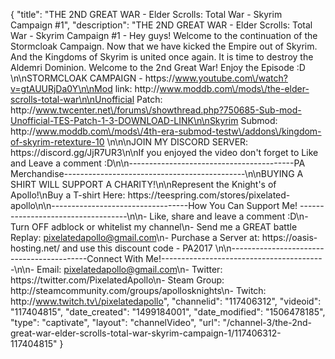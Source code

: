{
    "title": "THE 2ND GREAT WAR - Elder Scrolls: Total War - Skyrim Campaign #1",
    "description": "THE 2ND GREAT WAR - Elder Scrolls: Total War - Skyrim Campaign #1 - Hey guys! Welcome to the continuation of the Stormcloak Campaign. Now that we have kicked the Empire out of Skyrim.  And the Kingdoms of Skyrim is united once again.  It is time to destroy the Aldemri Dominion.  Welcome to the 2nd Great War!  Enjoy the Episode :D \n\nSTORMCLOAK CAMPAIGN  - https:\/\/www.youtube.com\/watch?v=gtAUURjDa0Y\n\nMod link: http:\/\/www.moddb.com\/mods\/the-elder-scrolls-total-war\n\nUnofficial Patch: http:\/\/www.twcenter.net\/forums\/showthread.php?750685-Sub-mod-Unofficial-TES-Patch-1-3-DOWNLOAD-LINK\n\nSkyrim Submod: http:\/\/www.moddb.com\/mods\/4th-era-submod-testw\/addons\/kingdom-of-skyrim-retexture-10 \n\n\nJOIN MY DISCORD SERVER: https:\/\/discord.gg\/JjR7UR3\n\nIf you enjoyed the video don't forget to Like and Leave a comment :D\n\n-----------------------------------------PA Merchandise---------------------------------------------\n\nBUYING A SHIRT WILL SUPPORT A CHARITY!\n\nRepresent the Knight's of Apollo!\nBuy a T-shirt Here: https:\/\/teespring.com\/stores\/pixelated-apollo\n\n----------------------------------How You Can Support Me! -----------------------------------\n\n- Like, share and leave a comment :D\n- Turn OFF adblock or whitelist my channel\n- Send me a GREAT battle Replay: pixelatedapollo@gmail.com\n- Purchase a Server at: https:\/\/oasis-hosting.net\/ and use this discount code - PA2017 \n\n------------------------------------------Connect With Me!-----------------------------------------\n\n- Email: pixelatedapollo@gmail.com\n- Twitter: https:\/\/twitter.com\/PixelatedApollo\n- Steam Group:  http:\/\/steamcommunity.com\/groups\/apollosknights\n- Twitch: http:\/\/www.twitch.tv\/pixelatedapollo",
    "channelid": "117406312",
    "videoid": "117404815",
    "date_created": "1499184001",
    "date_modified": "1506478185",
    "type": "captivate",
    "layout": "channelVideo",
    "url": "\/channel-3\/the-2nd-great-war-elder-scrolls-total-war-skyrim-campaign-1\/117406312-117404815"
}